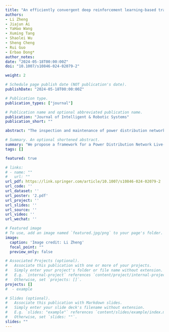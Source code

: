 ```yaml
---
title: "An efficiently convergent deep reinforcement learning-based trajectory planning method for manipulators in dynamic environments"
authors:
- Li Zheng
- Jiajun Ai
- YaHao Wang
- Xuming Tang
- Shaolei Wu
- Sheng Cheng
- Rui Guo
- Erbao Dong*
author_notes:
date: "2024-05-18T00:00:00Z"
doi: "10.1007/s10846-024-02079-2"

weight: 2

# Schedule page publish date (NOT publication's date).
publishDate: "2024-05-18T00:00:00Z"

# Publication type.
publication_types: ["journal"]

# Publication name and optional abbreviated publication name.
publication: "Journal of Intelligent & Robotic Systems"
publication_short: ""

abstract: "The inspection and maintenance of power distribution network are crucial for efficiently delivering electricity to consumers. Due to the high voltage of power distribution network lines, manual live-line operations are difficult, risky, and inefficient. This paper researches a Power Distribution Network Live-line Operation Robot (PDLOR) with autonomous tool assembly capabilities to replace humans in various high-risk electrical maintenance tasks. To address the challenges of tool assembly in dynamic and unstructured work environments for PDLOR, we propose a framework consisting of deep visual-guided coarse localization and prior knowledge and fuzzy logic driven deep deterministic policy gradient (PKFD-DPG) high-precision assembly algorithm. First, we propose a multiscale identification and localization network based on YOLOv5, which enables the peg-hole close quickly and reduces ineffective exploration. Second, we design a main-auxiliary combined reward system, where the main-line reward uses the hindsight experience replay mechanism, and the auxiliary reward is based on fuzzy logic inference mechanism, addressing ineffective exploration and sparse reward in the learning process. In addition, we validate the effectiveness and advantages of the proposed algorithm through simulations and physical experiments, and also compare its performance with other assembly algorithms. The experimental results show that, for single-tool assembly tasks, the success rate of PKFD-DPG is 15.2% higher than the DDPG with functionized reward functions and 51.7% higher than the PD force control method; for multip-tools assembly tasks, the success rate of PKFD-DPG method is 17% and 53.4% higher than the other methods."

# Summary. An optional shortened abstract.
summary: "We propose a framework for a Power Distribution Network Live-line Operation Robot (PDLOR) with autonomous tool assembly capabilities, addressing challenges in dynamic environments through deep visual-guided localization and a novel assembly algorithm."
tags: []

featured: true

# links:
# - name: ""
#   url: ""
url_pdf: https://link.springer.com/article/10.1007/s10846-024-02079-2
url_code: ''
url_dataset: ''
url_poster: '2.pdf'
url_project: ''
url_slides: ''
url_source: ''
url_video: ''
url_wechat: ''

# Featured image
# To use, add an image named `featured.jpg/png` to your page's folder. 
image:
  caption: 'Image credit: Li Zheng'
  focal_point: ""
  preview_only: false

# Associated Projects (optional).
#   Associate this publication with one or more of your projects.
#   Simply enter your project's folder or file name without extension.
#   E.g. `internal-project` references `content/project/internal-project/index.md`.
#   Otherwise, set `projects: []`.
projects: []
#  - example

# Slides (optional).
#   Associate this publication with Markdown slides.
#   Simply enter your slide deck's filename without extension.
#   E.g. `slides: "example"` references `content/slides/example/index.md`.
#   Otherwise, set `slides: ""`.
slides: ""
---
```

